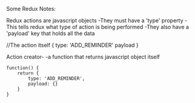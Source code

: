 Some Redux Notes:

Redux actions are javascript objects
    -They must have a 'type' property
        -This tells redux what type of action is being performed
    -They also have a 'payload' key that holds all the data

//The action itself
{
    type: 'ADD_REMINDER'
    payload
}

Action creator- 
    -a function that returns javascript object itself

    function() {
        return {
            type: 'ADD_REMINDER',
            payload: {}
        }
    }